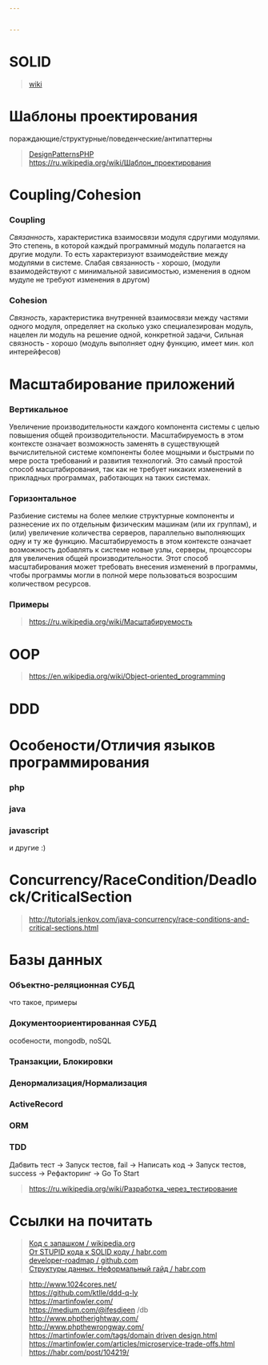 ```yaml
---


---
```


<h1 id="solid">SOLID</h1>
<blockquote>
<p><a href="https://ru.wikipedia.org/wiki/SOLID_(%D0%BE%D0%B1%D1%8A%D0%B5%D0%BA%D1%82%D0%BD%D0%BE-%D0%BE%D1%80%D0%B8%D0%B5%D0%BD%D1%82%D0%B8%D1%80%D0%BE%D0%B2%D0%B0%D0%BD%D0%BD%D0%BE%D0%B5_%D0%BF%D1%80%D0%BE%D0%B3%D1%80%D0%B0%D0%BC%D0%BC%D0%B8%D1%80%D0%BE%D0%B2%D0%B0%D0%BD%D0%B8%D0%B5)">wiki</a></p>
</blockquote>
<h1 id="шаблоны-проектирования">Шаблоны проектирования</h1>
<p>пораждающие/структурные/поведенческие/антипаттерны</p>
<blockquote>
<p><a href="http://designpatternsphp.readthedocs.io/ru/latest/README.html">DesignPatternsPHP</a><br>
<a href="https://ru.wikipedia.org/wiki/%D0%A8%D0%B0%D0%B1%D0%BB%D0%BE%D0%BD_%D0%BF%D1%80%D0%BE%D0%B5%D0%BA%D1%82%D0%B8%D1%80%D0%BE%D0%B2%D0%B0%D0%BD%D0%B8%D1%8F">https://ru.wikipedia.org/wiki/Шаблон_проектирования</a></p>
</blockquote>
<h1 id="couplingcohesion">Coupling/Cohesion</h1>
<h3 id="coupling">Coupling</h3>
<p><em>Связанность</em>, характеристика взаимосвязи модуля сдругими модулями. Это степень, в которой каждый программный модуль полагается на другие модули. То есть характеризуют взаимодействие между модулями в системе. Слабая связанность - хорошо, (модули взаимодействуют с минимальной зависимостью, изменения в одном мудуле не требуют изменения в другом)</p>
<h3 id="cohesion">Cohesion</h3>
<p><em>Cвязность</em>, характеристика внутренней взаимосвязи между частями одного модуля, определяет на сколько узко специалезирован модуль, нацелен ли модуль на решение одной, конкретной задачи, Сильная связность - хорошо (модуль выполняет одну функцию, имеет мин. кол интерейфесов)</p>
<h1 id="масштабирование-приложений">Масштабирование приложений</h1>
<h3 id="вертикальное">Вертикальное</h3>
<p>Увеличение производительности каждого компонента системы с целью повышения общей производительности. Масштабируемость в этом контексте означает возможность заменять в существующей вычислительной системе компоненты более мощными и быстрыми по мере роста требований и развития технологий. Это самый простой способ масштабирования, так как не требует никаких изменений в прикладных программах, работающих на таких системах.</p>
<h3 id="горизонтальное">Горизонтальное</h3>
<p>Разбиение системы на более мелкие структурные компоненты и разнесение их по отдельным физическим машинам (или их группам), и (или) увеличение количества серверов, параллельно выполняющих одну и ту же функцию. Масштабируемость в этом контексте означает возможность добавлять к системе новые узлы, серверы, процессоры для увеличения общей производительности. Этот способ масштабирования может требовать внесения изменений в программы, чтобы программы могли в полной мере пользоваться возросшим количеством ресурсов.</p>
<h3 id="примеры">Примеры</h3>
<blockquote>
<p><a href="https://ru.wikipedia.org/wiki/%D0%9C%D0%B0%D1%81%D1%88%D1%82%D0%B0%D0%B1%D0%B8%D1%80%D1%83%D0%B5%D0%BC%D0%BE%D1%81%D1%82%D1%8C">https://ru.wikipedia.org/wiki/Масштабируемость</a></p>
</blockquote>
<h1 id="oop">OOP</h1>
<blockquote>
<p><a href="https://en.wikipedia.org/wiki/Object-oriented_programming">https://en.wikipedia.org/wiki/Object-oriented_programming</a></p>
</blockquote>
<h1 id="ddd">DDD</h1>
<h1 id="особеностиотличия-языков-программирования">Особености/Отличия языков программирования</h1>
<h3 id="php">php</h3>
<h3 id="java">java</h3>
<h3 id="javascript">javascript</h3>
<p>и другие :)</p>
<h1 id="concurrencyraceconditiondeadlockcriticalsection">Concurrency/RaceCondition/Deadlock/CriticalSection</h1>
<blockquote>
<p><a href="http://tutorials.jenkov.com/java-concurrency/race-conditions-and-critical-sections.html">http://tutorials.jenkov.com/java-concurrency/race-conditions-and-critical-sections.html</a></p>
</blockquote>
<h1 id="базы-данных">Базы данных</h1>
<h3 id="объектно-реляционная-субд">Объектно-реляционная СУБД</h3>
<p>что такое, примеры</p>
<h3 id="документоориентированная-субд">Документоориентированная СУБД</h3>
<p>особености, mongodb, noSQL</p>
<h3 id="транзакции-блокировки">Транзакции, Блокировки</h3>
<h3 id="денормализациянормализация">Денормализация/Нормализация</h3>
<h3 id="activerecord">ActiveRecord</h3>
<h3 id="orm">ORM</h3>
<h3 id="tdd">TDD</h3>
<p>Дабвить тест -&gt; Запуск тестов, fail -&gt;  Написать код -&gt;  Запуск тестов, success -&gt; Рефакторинг -&gt; Go To Start</p>
<blockquote>
<p><a href="https://ru.wikipedia.org/wiki/%D0%A0%D0%B0%D0%B7%D1%80%D0%B0%D0%B1%D0%BE%D1%82%D0%BA%D0%B0_%D1%87%D0%B5%D1%80%D0%B5%D0%B7_%D1%82%D0%B5%D1%81%D1%82%D0%B8%D1%80%D0%BE%D0%B2%D0%B0%D0%BD%D0%B8%D0%B5">https://ru.wikipedia.org/wiki/Разработка_через_тестирование</a></p>
</blockquote>
<h1 id="ссылки-на-почитать">Ссылки на почитать</h1>
<blockquote>
<p><a href="https://ru.wikipedia.org/wiki/%D0%9A%D0%BE%D0%B4_%D1%81_%D0%B7%D0%B0%D0%BF%D0%B0%D1%88%D0%BA%D0%BE%D0%BC">Код с запашком / wikipedia.org</a><br>
<a href="https://habr.com/post/273843/">От STUPID кода к SOLID коду / habr.com</a><br>
<a href="https://github.com/kamranahmedse/developer-roadmap">developer-roadmap / github.com</a><br>
<a href="https://habr.com/post/263765/">Структуры данных. Неформальный гайд / habr.com</a></p>
</blockquote>
<blockquote>
<p><a href="http://www.1024cores.net/">http://www.1024cores.net/</a><br>
<a href="https://github.com/ktlle/ddd-q-ly">https://github.com/ktlle/ddd-q-ly</a><br>
<a href="https://martinfowler.com/">https://martinfowler.com/</a><br>
<a href="https://medium.com/@ifesdjeen">https://medium.com/@ifesdjeen</a> /db<br>
<a href="http://www.phptherightway.com/">http://www.phptherightway.com/</a><br>
<a href="http://www.phpthewrongway.com/">http://www.phpthewrongway.com/</a><br>
<a href="https://martinfowler.com/tags/domain%20driven%20design.html">https://martinfowler.com/tags/domain driven design.html</a><br>
<a href="https://martinfowler.com/articles/microservice-trade-offs.html">https://martinfowler.com/articles/microservice-trade-offs.html</a><br>
<a href="https://habr.com/post/104219/">https://habr.com/post/104219/</a></p>
</blockquote>

